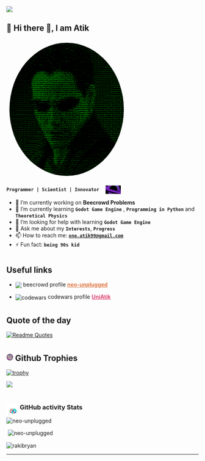<p style="display:flex; align-items:center;justify-contents:center">
<img src="https://user-images.githubusercontent.com/10498744/210012254-234538ff-d198-48aa-8964-37e6fd45d227.gif" style="100px">

</p>



<!-- Introducing myself -->


## 🐧 Hi there 👋, I am Atik

<img src="./assets/neo.jpg" style="border-radius:50%;margin:8px; width:300px">

**`Programmer | Scientist | Innovator `** <img src="./assets/blackhole.gif" align="center" style="width:40px; margin-left:5px;" />



- 🔭 I’m currently working on **Beecrowd Problems**
- 🌱 I’m currently learning **`Godot Game Engine`** , **`Programming in Python`** and **`Theoretical Physics`**
- 🤔 I’m looking for help with learning **`Godot Game Engine`**
- 💬 Ask me about my **`Interests`**, **`Progress`**
- 📫 How to reach me: <a href="mailto:one.atik99@gmail.com">**`one.atik99@gmail.com`**</a>
- ⚡ Fun fact: **`being 90s kid`**


# <h2>Useful links</h2>
- <p><img align="center" style="width:15px;" src="https://user-images.githubusercontent.com/80331468/270190538-7b3fa433-c299-4909-9559-f5276c2edacb.png"/> beecrowd profile <a href="https://www.beecrowd.com.br/judge/en/profile/909465" style="font-weight:bold; color: #dd7845;">neo-unplugged</a></p>

- <p><img align="center" style="width:8px;" src="https://www.codewars.com/packs/assets/logo.f607a0fb.svg" alt="codewars"/> codewars profile <a href="https://www.codewars.com/users/UniAtik" style="font-weight:bold; color: #de4573;">UniAtik</a></p>


#
<h2> Quote of the day </h2>

[![Readme Quotes](https://quotes-github-readme.vercel.app/api?type=horizontal&theme=dark)](https://github.com/piyushsuthar/github-readme-quotes)



#
<h2><img width ="18px" src="./assets/klein-unscreen.gif"> Github Trophies </h2>

[![trophy](https://github-profile-trophy.vercel.app/?username=ryo-ma)](https://github.com/ryo-ma/github-profile-trophy)

<img src="https://komarev.com/ghpvc/?username=neo-unplugged&label=Profile%20views&color=0e75b6&style=flat%22"/>



#
<img align="left" width="35px" src="./assets/Cubes.gif"/><h3>GitHub activity Stats</h3>

<img src="https://github-readme-stats.vercel.app/api/top-langs?username=neo-unplugged&show_icons=true&locale=en&layout=compact&theme=tokyonight" alt="neo-unplugged"/>

<p>&nbsp;<img align="center" src="https://github-readme-stats.vercel.app/api?username=neo-unplugged&show_icons=true&locale=en&theme=tokyonight" alt="neo-unplugged" /></p>

<p><img align="center" src="https://github-readme-streak-stats.herokuapp.com/?user=neo-unplugged&&theme=tokyonight" alt="rakibryan" /></p>

---
